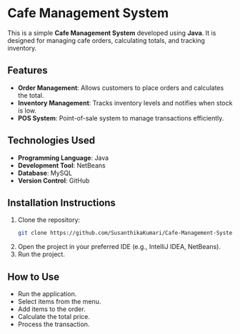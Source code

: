 # Cafe Management System
This is a simple **Cafe Management System** developed using **Java**. It is designed for managing cafe orders, calculating totals, and tracking inventory.

## Features
- **Order Management**: Allows customers to place orders and calculates the total.
- **Inventory Management**: Tracks inventory levels and notifies when stock is low.
- **POS System**: Point-of-sale system to manage transactions efficiently.

## Technologies Used
- **Programming Language**: Java
- **Development Tool**: NetBeans
- **Database**: MySQL
- **Version Control**: GitHub

## Installation Instructions
1. Clone the repository:
   ```bash
   git clone https://github.com/SusanthikaKumari/Cafe-Management-System.git
2. Open the project in your preferred IDE (e.g., IntelliJ IDEA, NetBeans).
3. Run the project.

## How to Use
- Run the application.
- Select items from the menu.
- Add items to the order.
- Calculate the total price.
- Process the transaction.

